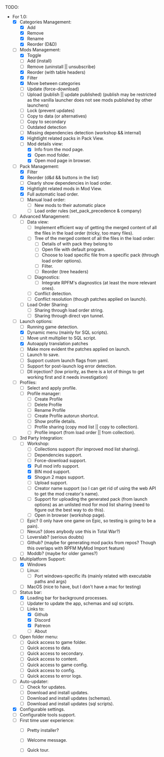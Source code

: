 TODO:
- For 1.0:
    - [x] Categories Management:
        - [x] Add
        - [x] Remove
        - [x] Rename
        - [x] Reorder (D&D)
    - [ ] Mods Management:
        - [x] Toggle
        - [ ] Add (install)
        - [ ] Remove (uninstall || unsubscribe)
        - [x] Reorder (with table headers)
        - [x] Filter
        - [x] Move between categories
        - [ ] Update (force-download)
        - [ ] Upload (publish || update published) (publish may be restricted as the vanilla launcher does not see mods published by other launchers)
        - [ ] Lock (prevent updates)
        - [ ] Copy to data (or alternatives)
        - [ ] Copy to secondary
        - [ ] Outdated detection
        - [ ] Missing dependencies detection (workshop && internal)
        - [x] Hightlight related packs in Pack View.
        - [ ] Mod details view:
            - [x] Info from the mod page.
            - [x] Open mod folder.
            - [x] Open mod page in browser.
    - [ ] Pack Management:
        - [x] Filter
        - [x] Reorder (d&d && buttons in the list)
        - [ ] Clearly show dependencies in load order.
        - [x] Hightlight related mods in Mod View.
        - [x] Full automatic load order.
        - [ ] Manual load order:
            - [ ] New mods to their automatic place
            - [ ] Load order rules (set_pack_precedence & company)
    - [ ] Advanced Management:
        - [ ] Data view:
            - [ ] Implement efficient way of getting the merged content of all the files in the load order (tricky, too many files).
            - [ ] Tree of the merged content of all the files in the load order:
                - [ ] Details of with pack they belong to
                - [ ] Open file with default program.
                - [ ] Choose to load specific file from a specific pack (through load order options).
                - [ ] Filter.
                - [ ] Reorder (tree headers)
            - [ ] Diagnostics:
                - [ ] Integrate RPFM's diagnostics (at least the more relevant ones).
            - [ ] Conflict detection.
            - [ ] Conflict resolution (though patches applied on launch).
        - [ ] Load Order Sharing:
            - [ ] Sharing through load order string.
            - [ ] Sharing through direct vpn tunnel.
    - [ ] Launch options:
        - [ ] Running game detection.
        - [x] Dynamic menu (mainly for SQL scripts).
        - [ ] Move unit multiplier to SQL script.
        - [x] Autoapply translation patches
        - [ ] Make more evident the patches applied on launch.
        - [ ] Launch to save.
        - [ ] Support custom launch flags from yaml.
        - [ ] Support for post-launch log error detection.
        - [ ] Dll injection? (low priority, as there is a lot of things to get working first and it needs investigation)
    - [ ] Profiles:
        - [ ] Select and apply profile.
        - [ ] Profile manager:
            - [ ] Create Profile
            - [ ] Delete Profile
            - [ ] Rename Profile
            - [ ] Create Profile autorun shortcut.
            - [ ] Show profile details.
            - [ ] Profile sharing (copy mod list || copy to collection).
            - [ ] Profile import (from load order || from collection).
    - [ ] 3rd Party Integration:
        - [ ] Workshop:
            - [ ] Collections support (for improved mod list sharing).
            - [ ] Dependencies support.
            - [ ] Force-download support.
            - [x] Pull mod info support.
            - [x] BIN mod support.
            - [x] Shogun 2 maps support.
            - [ ] Upload support.
            - [ ] Creator name support (so I can get rid of using the web API to get the mod creator's name).
            - [ ] Support for uploading the generated pack (from launch options) as an unlisted mod for mod list sharing (need to figure out the best way to do this).
            - [ ] Open in browser (workshop page).
        - [ ] Epic? (I only have one game on Epic, so testing is going to be a pain).
        - [ ] Nexus? (does anybody use this in Total War?)
        - [ ] Loverslab? (serious doubts)
        - [ ] Github? (maybe for generating mod packs from repos? Though this overlaps with RPFM MyMod Import feature)
        - [ ] Moddb? (maybe for older games?)
    - [ ] Multiplatform Support:
        - [x] Windows
        - [ ] Linux:
            - [ ] Port windows-specific ifs (mainly related with executable paths and args)
        - [ ] MacOS (nice to have, but I don't have a mac for testing)
    - [ ] Status bar:
        - [x] Loading bar for background processes.
        - [ ] Updater to update the app, schemas and sql scripts.
        - [ ] Links to:
            - [x] Github
            - [x] Discord
            - [x] Patreon
            - [ ] About
    - [ ] Open folder menu:
        - [ ] Quick access to game folder.
        - [ ] Quick access to data.
        - [ ] Quick access to secondary.
        - [ ] Quick access to content.
        - [ ] Quick access to game config.
        - [ ] Quick access to config.
        - [ ] Quick access to error logs.
    - [ ] Auto-updater:
        - [ ] Check for updates.
        - [ ] Download and install updates.
        - [ ] Download and install updates (schemas).
        - [ ] Download and install updates (sql scripts).
    - [x] Configurable settings.
    - [ ] Configurable tools support.
    - [ ] First time user experience:
        - [ ] Pretty installer?
        - [ ] Welcome message.
        - [ ] Quick tour.

